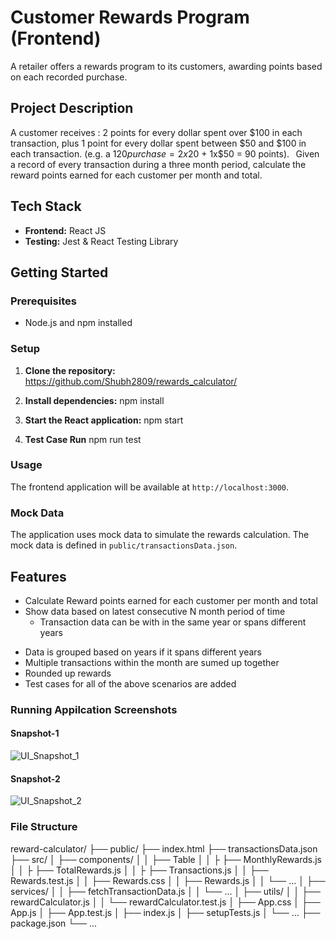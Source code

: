 
# Customer Rewards Program (Frontend)

A retailer offers a rewards program to its customers, awarding points based on each recorded purchase.  

## Project Description

A customer receives : 2 points for every dollar spent over $100 in each transaction, plus 1 point for every dollar spent between $50 and $100 in each transaction. 
(e.g. a $120 purchase = 2x$20 + 1x$50 = 90 points). 
  
Given a record of every transaction during a three month period, calculate the reward points earned for each customer per month and total. 


## Tech Stack

- **Frontend:** React JS
- **Testing:** Jest & React Testing Library

## Getting Started

### Prerequisites

- Node.js and npm installed

### Setup

1. **Clone the repository:**    
https://github.com/Shubh2809/rewards_calculator/

2. **Install dependencies:**
   npm install

3. **Start the React application:**
   npm start

4. **Test Case Run**
    npm run test

### Usage

The frontend application will be available at `http://localhost:3000`.

### Mock Data

The application uses mock data to simulate the rewards calculation. The mock data is defined in `public/transactionsData.json`.

## Features

- Calculate Reward points earned for each customer per month and total
- Show data based on latest consecutive N month period of time
  - Transaction data can be with in the same year or spans different years

* Data is grouped based on years if it spans different years
* Multiple transactions within the month are sumed up together
* Rounded up rewards
* Test cases for all of the above scenarios are added


### Running Appilcation Screenshots

#### Snapshot-1
![UI_Snapshot_1](https://github.com/user-attachments/assets/a0880ead-85bd-4440-b2be-0ea3594269bc)
#### Snapshot-2
![UI_Snapshot_2](https://github.com/user-attachments/assets/41f058cf-d5e5-43e3-a2f7-b5eab15fa459)



### File Structure

reward-calculator/
├── public/
    ├── index.html
    ├── transactionsData.json
├── src/
│   ├── components/
│   │   ├── Table
│   │   ├    ├── MonthlyRewards.js
│   │   ├    ├── TotalRewards.js
│   │   ├    ├── Transactions.js
    │   │   ├── Rewards.test.js
    │   │   ├── Rewards.css
    │   │   ├── Rewards.js
│   │   └── ...
│   ├── services/
│   │   ├── fetchTransactionData.js
│   │   └── ...
│   ├── utils/
│   │   ├── rewardCalculator.js
│   │   └── rewardCalculator.test.js
│   ├── App.css
│   ├── App.js
│   ├── App.test.js
│   ├── index.js
│   ├── setupTests.js
│   └── ...
├── package.json
└── ...
```
